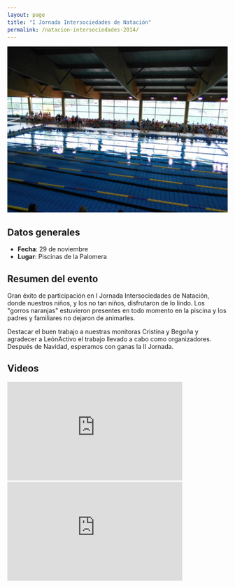 ```yaml
---
layout: page
title: "I Jornada Intersociedades de Natación"
permalink: /natacion-intersociedades-2014/
---
```



![Natacion intersociedades](/imagenes/intersociedades2014.jpg)

## Datos generales

* __Fecha__: 29 de noviembre
* __Lugar__: Piscinas de la Palomera

## Resumen del evento

Gran éxito de participación en I Jornada Intersociedades de Natación, donde nuestros niños, y los no tan niños, disfrutaron de lo lindo. Los "gorros naranjas" estuvieron presentes en todo momento en la piscina y los padres y familiares no dejaron de animarles. 

Destacar el buen trabajo a nuestras monitoras Cristina y Begoña y agradecer a LeónActivo el trabajo llevado a cabo como organizadores. Después de Navidad, esperamos con ganas la II Jornada.

## Videos

<div class="flex-video widescreen vimeo">
  <iframe src="http://www.youtube.com/embed/kqLXGFj1hfQ" width="400" height="225" frameborder="0" webkitAllowFullScreen mozallowfullscreen allowFullScreen></iframe>
</div>

<div class="flex-video widescreen vimeo">
  <iframe src="http://www.youtube.com/embed/39tygoaOGH0" width="400" height="225" frameborder="0" webkitAllowFullScreen mozallowfullscreen allowFullScreen></iframe>
</div>

